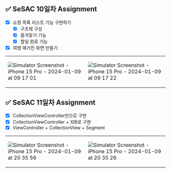 ## ✅ SeSAC 10일차 Assignment

- [x]  쇼핑 목록 리스트 기능 구현하기
    - [x]  구조체 구성
    - [x]  즐겨찾기 기능
    - [x]  할일 완료 기능
- [x]  여행 매거진 화면 만들기

<table>
<tr>
<td>
    
![Simulator Screenshot - iPhone 15 Pro - 2024-01-09 at 09 17 01](https://github.com/MADElinessss/ShoppingListApp/assets/88757043/50ff5ec1-efd0-4e05-acad-ec09d159deee)

</td>
<td>

![Simulator Screenshot - iPhone 15 Pro - 2024-01-09 at 09 17 22](https://github.com/MADElinessss/ShoppingListApp/assets/88757043/3321c1e1-3a7d-4a02-9bdd-cec991b9483d)


</td>
</tr>
</table>

## ✅ SeSAC 11일차 Assignment

- [x]  CollectionViewController만으로 구현
- [x]  CollectionViewController + XIB로 구현
- [x]  ViewController + CollectionView + Segment

<table>
<tr>
<td>
    
![Simulator Screenshot - iPhone 15 Pro - 2024-01-09 at 20 35 56](https://github.com/MADElinessss/ShoppingListApp/assets/88757043/639ab65f-d1af-411d-acc4-a8d4d8408c6e)


</td>
<td>

![Simulator Screenshot - iPhone 15 Pro - 2024-01-09 at 20 35 26](https://github.com/MADElinessss/ShoppingListApp/assets/88757043/7ea2b4cd-9af4-4275-bb59-c5d5fb3384f5)


</td>
</tr>
</table>
